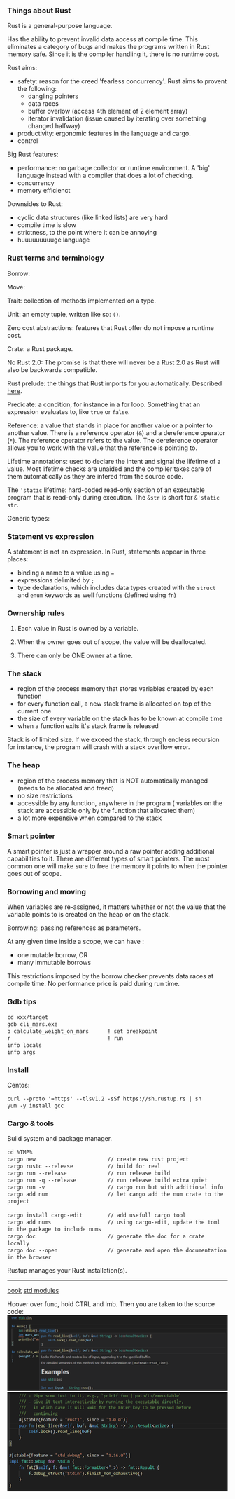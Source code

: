 ### Things about Rust

Rust is a general-purpose language.

Has the ability to prevent invalid data access at compile time. This eliminates a category of bugs and makes the programs written in Rust memory safe. Since it is the compiler handling it, there is no runtime cost.

Rust aims:
- safety: reason for the creed 'fearless concurrency'. Rust aims to provent the following:
  - dangling pointers
  - data races
  - buffer overlow (access 4th element of 2 element array)
  - iterator invalidation (issue caused by iterating over something changed halfway)
- productivity: ergonomic features in the language and cargo.
- control


Big Rust features:
- performance: no garbage collector or runtime environment. A 'big' language instead with a compiler that does a lot of checking.
- concurrency
- memory efficienct


Downsides to Rust:
- cyclic data structures (like linked lists) are very hard
- compile time is slow
- strictness, to the point where it can be annoying
- huuuuuuuuuge language

### Rust terms and terminology

Borrow:

Move:

Trait: collection of methods implemented on a type.

Unit: an empty tuple, written like so: `()`.

Zero cost abstractions: features that Rust offer do not impose a runtime cost.

Crate: a Rust package.

No Rust 2.0: The promise is that there will never be a Rust 2.0 as Rust will also be backwards compatible.

Rust prelude: the things that Rust imports for you automatically. Described [here](https://doc.rust-lang.org/std/prelude/index.html).

Predicate: a condition, for instance in a for loop. Something that an expression evaluates to, like `true` or `false`.

Reference: a value that stands in place for another value or a pointer to another value. There is a reference operator (`&`) and a dereference operator (`*`). The reference operator refers to the value. The dereference operator allows you to work with the value that the reference is pointing to.

Lifetime annotations: used to declare the intent and signal the lifetime of a value. Most lifetime checks are unaided and the compiler takes care of them automatically as they are infered from the source code.

The `'static` lifetime: hard-coded read-only section of an executable program that is read-only during execution. The `&str` is short for `&'static str`.

Generic types: 

### Statement vs expression

A statement is not an expression. In Rust, statements appear in three places:
- binding a name to a value using `=`
- expressions delimited by `;`
- type declarations, which includes data types created with the `struct` and `enum` keywords as well functions (defined using `fn`)


### Ownership rules

1. Each value in Rust is owned by a variable.

2. When the owner goes out of scope, the value will be deallocated.

3. There can only be ONE owner at a time.

### The stack
- region of the process memory that stores variables created by each function
- for every function call, a new stack frame is allocated on top of the current one
- the size of every variable on the stack has to be known at compile time
- when a function exits it's stack frame is released


Stack is of limited size. If we exceed the stack, through endless recursion for instance, the program will crash with a stack overflow error.


### The heap

- region of the process memory that is NOT automatically managed (needs to be allocated and freed)
- no size restrictions
- accessible by any function, anywhere in the program ( variables on the stack are accessible only by the function that allocated them)
- a lot more expensive when compared to the stack


### Smart pointer

A smart pointer is just a wrapper around a raw pointer adding additional capabilities to it. There are different types of smart pointers. The most common one will make sure to free the memory it points to when the pointer goes out of scope.


### Borrowing and moving

When variables are re-assigned, it matters whether or not the value that the variable points to is created on the heap or on the stack.

Borrowing: passing references as parameters.

At any given time inside a scope, we can have :
- one mutable borrow, OR
- many immutable borrows

This restrictions imposed by the borrow checker prevents data races at compile time. No performance price is paid during run time.


### Gdb tips

```
cd xxx/target
gdb cli_mars.exe
b calculate_weight_on_mars      ! set breakpoint
r                               ! run
info locals
info args
```


### Install

Centos:
```
curl --proto '=https' --tlsv1.2 -sSf https://sh.rustup.rs | sh
yum -y install gcc
```


### Cargo & tools

Build system and package manager.

```
cd %TMP%
cargo new                       // create new rust project
cargo rustc --release           // build for real
cargo run --release             // run release build
cargo run -q --release          // run release build extra quiet
cargo run -v                    // cargo run but with additional info
cargo add num                   // let cargo add the num crate to the project

cargo install cargo-edit        // add usefull cargo tool
cargo add nums                  // using cargo-edit, update the toml in the package to include nums
cargo doc                       // generate the doc for a crate locally
cargo doc --open                // generate and open the documentation in the browser
```

Rustup manages your Rust installation(s).


---

[book](https://doc.rust-lang.org/book/)
[std modules](https://doc.rust-lang.org/std/#modules)



Hoover over func, hold CTRL and lmb. Then you are taken to the source code:
![Go to source](https://github.com/saidvandeklundert/LearningRust/blob/master/img/view_source_1.png)
![Go to source](https://github.com/saidvandeklundert/LearningRust/blob/master/img/view_source_2.png)

